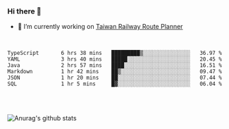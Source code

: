 ### Hi there 👋

- 🔭 I’m currently working on [Taiwan Railway Route Planner](https://github.com/Taiwan-Railway-Route-Planner)

<br/>

<!--START_SECTION:waka-->

```text
TypeScript       6 hrs 38 mins   █████████▒░░░░░░░░░░░░░░░   36.97 %
YAML             3 hrs 40 mins   █████░░░░░░░░░░░░░░░░░░░░   20.45 %
Java             2 hrs 57 mins   ████░░░░░░░░░░░░░░░░░░░░░   16.51 %
Markdown         1 hr 42 mins    ██▒░░░░░░░░░░░░░░░░░░░░░░   09.47 %
JSON             1 hr 20 mins    ██░░░░░░░░░░░░░░░░░░░░░░░   07.44 %
SQL              1 hr 5 mins     █▓░░░░░░░░░░░░░░░░░░░░░░░   06.04 %
```

<!--END_SECTION:waka-->

<br/>
<br/>

![Anurag's github stats](https://github-readme-stats.vercel.app/api?username=DepickereSven&show_icons=true&theme=tokyonight)



<!--
**DepickereSven/DepickereSven** is a ✨ _special_ ✨ repository because its `README.md` (this file) appears on your GitHub profile.

Here are some ideas to get you started:

- 🔭 I’m currently working on ...
- 🌱 I’m currently learning ...
- 👯 I’m looking to collaborate on ...
- 🤔 I’m looking for help with ...
- 💬 Ask me about ...
- 📫 How to reach me: ...
- 😄 Pronouns: ...
- ⚡ Fun fact: ...
-->
